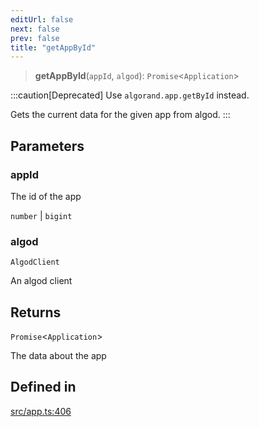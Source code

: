 ```yaml
---
editUrl: false
next: false
prev: false
title: "getAppById"
---
```


> **getAppById**(`appId`, `algod`): `Promise`\<`Application`\>

:::caution[Deprecated]
Use `algorand.app.getById` instead.

Gets the current data for the given app from algod.
:::

## Parameters

### appId

The id of the app

`number` | `bigint`

### algod

`AlgodClient`

An algod client

## Returns

`Promise`\<`Application`\>

The data about the app

## Defined in

[src/app.ts:406](https://github.com/algorandfoundation/algokit-utils-ts/blob/e57e96ab17213653e656688e8d7251c0107554cf/src/app.ts#L406)
